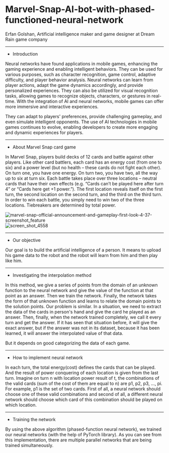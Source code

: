 # Marvel-Snap-AI-bot-with-phased-functioned-neural-network



Erfan Golshan, Artificial intelligence maker and game designer at Dream Rain game company

---------------------------------------------------------------------------


* Introduction

Neural networks have found applications in mobile games, enhancing the gaming experience and enabling intelligent behaviors. They can be used for various purposes, such as character recognition, game control, 
adaptive difficulty, and player behavior analysis. Neural networks can learn from player actions, adapt the game dynamics accordingly, and provide personalized experiences. They can also be utilized for visual 
recognition tasks, allowing games to recognize objects, characters, or gestures in real-time. With the integration of AI and neural networks, mobile games can offer more immersive and interactive experiences. 

They can adapt to players' preferences, provide challenging gameplay, and even simulate intelligent opponents. The use of AI technologies in mobile games continues to evolve, enabling developers to create more 
engaging and dynamic experiences for players.

---------------------------------------------------------------------------
* About Marvel Snap card game

In Marvel Snap, players build decks of 12 cards and battle against other players. Like other card battlers, each card has an energy cost (from one to six) and a power level (but no health – these cards do not 
fight each other). On turn one, you have one energy. On turn two, you have two, all the way up to six at turn six. Each battle takes place over three locations – neutral cards that have their own effects (e.g. 
“Cards can’t be played here after turn 4” or “Cards here get +1 power.”). The first location reveals itself on the first turn, the second location on the second turn, and the third on the third turn. In order to
win each battle, you simply need to win two of the three locations. Tiebreakers are determined by total power.

![marvel-snap-official-announcement-and-gameplay-first-look-4-37-screenshot_feature](https://github.com/erfan-golshan/Marvel-Snap-card-game-with-phased-functioned-neural-network/assets/129675348/13ed9bc7-4b33-474f-91d9-8ec63b94828b)
![screen_shot_4558](https://github.com/erfan-golshan/Marvel-Snap-card-game-with-phased-functioned-neural-network/assets/129675348/dab1d9f3-ccef-48d6-983b-e9cb18d917be)



---------------------------------------------------------------------------
* Our objective

Our goal is to build the artificial intelligence of a person. It means to upload his game data to the robot and the robot will learn from him and then play like him.

---------------------------------------------------------------------------
* Investigating the interpolation method

In this method, we give a series of points from the domain of an unknown function to the neural network and give the value of the function at that point as an answer. Then we train the network. Finally, the 
network takes the form of that unknown function and learns to relate the domain points to the solution points. Our problem is similar. In a situation, we need to extract the data of the cards in person's hand 
and give the card he played as an answer. Then, finally, when the network trained completely, we call it every turn and get the answer. If it has seen that situation before, it will give the exact answer, but if 
the answer was not in its dataset, because it has been learned, it will answer the interpolated value of that data. 

But it depends on good categorizing the data of each game.

---------------------------------------------------------------------------
* How to implement neural network

In each turn, the total energy(cost) defines the cards that can be played. And the result of power conquering of each location is given from the last turn. Imagine on turn n with location power result of t, the 
combinations of the valid cards (sum of the cost of them are equal to n) are p1, p2, p3, …, pi. For example, p1 is the set of two cards. First of all, a neural network should choose one of these valid 
combinations and second of all, a different neural network should choose which card of this combination should be played on which location.


---------------------------------------------------------------------------
* Training the network

By using the above algorithm (phased-function neural network), we trained our neural networks (with the help of PyTorch library). As you can see from this implementation, there are multiple parallel networks 
that are being trained simultaneously. 


